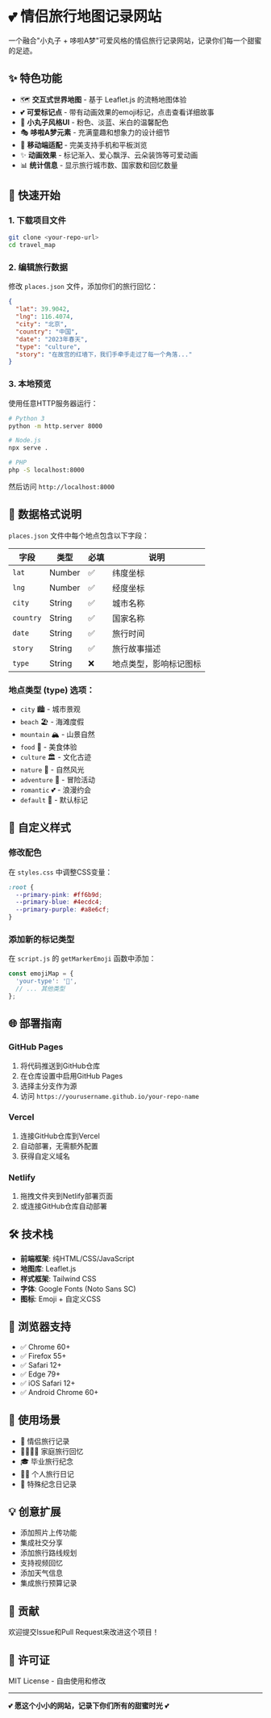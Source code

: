 # 💕 情侣旅行地图记录网站

一个融合"小丸子 + 哆啦A梦"可爱风格的情侣旅行记录网站，记录你们每一个甜蜜的足迹。

## ✨ 特色功能

- 🗺️ **交互式世界地图** - 基于 Leaflet.js 的流畅地图体验
- 💕 **可爱标记点** - 带有动画效果的emoji标记，点击查看详细故事
- 🌸 **小丸子风格UI** - 粉色、淡蓝、米白的温馨配色
- 🎭 **哆啦A梦元素** - 充满童趣和想象力的设计细节
- 📱 **移动端适配** - 完美支持手机和平板浏览
- ✨ **动画效果** - 标记渐入、爱心飘浮、云朵装饰等可爱动画
- 📊 **统计信息** - 显示旅行城市数、国家数和回忆数量

## 🚀 快速开始

### 1. 下载项目文件
```bash
git clone <your-repo-url>
cd travel_map
```

### 2. 编辑旅行数据
修改 `places.json` 文件，添加你们的旅行回忆：

```json
{
  "lat": 39.9042,
  "lng": 116.4074,
  "city": "北京",
  "country": "中国",
  "date": "2023年春天",
  "type": "culture",
  "story": "在故宫的红墙下，我们手牵手走过了每一个角落..."
}
```

### 3. 本地预览
使用任意HTTP服务器运行：

```bash
# Python 3
python -m http.server 8000

# Node.js
npx serve .

# PHP
php -S localhost:8000
```

然后访问 `http://localhost:8000`

## 📝 数据格式说明

`places.json` 文件中每个地点包含以下字段：

| 字段 | 类型 | 必填 | 说明 |
|------|------|------|------|
| `lat` | Number | ✅ | 纬度坐标 |
| `lng` | Number | ✅ | 经度坐标 |
| `city` | String | ✅ | 城市名称 |
| `country` | String | ✅ | 国家名称 |
| `date` | String | ✅ | 旅行时间 |
| `story` | String | ✅ | 旅行故事描述 |
| `type` | String | ❌ | 地点类型，影响标记图标 |

### 地点类型 (type) 选项：
- `city` 🏙️ - 城市景观
- `beach` 🏖️ - 海滩度假
- `mountain` 🏔️ - 山景自然
- `food` 🍜 - 美食体验
- `culture` 🏛️ - 文化古迹
- `nature` 🌸 - 自然风光
- `adventure` 🎢 - 冒险活动
- `romantic` 💕 - 浪漫约会
- `default` 📍 - 默认标记

## 🎨 自定义样式

### 修改配色
在 `styles.css` 中调整CSS变量：

```css
:root {
  --primary-pink: #ff6b9d;
  --primary-blue: #4ecdc4;
  --primary-purple: #a8e6cf;
}
```

### 添加新的标记类型
在 `script.js` 的 `getMarkerEmoji` 函数中添加：

```javascript
const emojiMap = {
  'your-type': '🎯',
  // ... 其他类型
};
```

## 🌐 部署指南

### GitHub Pages
1. 将代码推送到GitHub仓库
2. 在仓库设置中启用GitHub Pages
3. 选择主分支作为源
4. 访问 `https://yourusername.github.io/your-repo-name`

### Vercel
1. 连接GitHub仓库到Vercel
2. 自动部署，无需额外配置
3. 获得自定义域名

### Netlify
1. 拖拽文件夹到Netlify部署页面
2. 或连接GitHub仓库自动部署

## 🛠️ 技术栈

- **前端框架**: 纯HTML/CSS/JavaScript
- **地图库**: Leaflet.js
- **样式框架**: Tailwind CSS
- **字体**: Google Fonts (Noto Sans SC)
- **图标**: Emoji + 自定义CSS

## 📱 浏览器支持

- ✅ Chrome 60+
- ✅ Firefox 55+
- ✅ Safari 12+
- ✅ Edge 79+
- ✅ iOS Safari 12+
- ✅ Android Chrome 60+

## 🎯 使用场景

- 💑 情侣旅行记录
- 👨‍👩‍👧‍👦 家庭旅行回忆
- 🎓 毕业旅行纪念
- 🏃‍♀️ 个人旅行日记
- 🎉 特殊纪念日记录

## 💡 创意扩展

- 添加照片上传功能
- 集成社交分享
- 添加旅行路线规划
- 支持视频回忆
- 添加天气信息
- 集成旅行预算记录

## 🤝 贡献

欢迎提交Issue和Pull Request来改进这个项目！

## 📄 许可证

MIT License - 自由使用和修改

---

💕 **愿这个小小的网站，记录下你们所有的甜蜜时光** 💕
